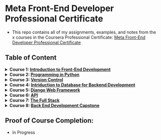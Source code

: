 # Meta Front-End Developer Professional Certificate

- This repo contains all of my assignments, examples, and notes from the x courses in the Coursera Professional Certificate: [Meta Front-End Developer Professional Certificate]()

## Table of Content

<details>
<summary><b>Course 1: </b><a href=""><b>Introduction to Front-End Development</b></a></summary>

- Module 1: [Get started with web development ]()
- Module 2: [Introduction to HTML5 and CSS]()
- Module 3: [UI Frameworks]()
- Module 4: [Graded Assessment]()
- [Course Certificate](https://coursera.org/verify/YKQL4WS4HHMB)
</details>

<details>
<summary><b>Course 2: </b><a href="https://github.com/MarcusL11/meta-back-end-developer/tree/main/course-2-programming-in-python"><b>Programming in Python</b></a></summary>

- Module 1: [Getting started with Python](https://github.com/MarcusL11/meta-back-end-developer/tree/main/course-2-programming-in-python/module-1-getting-started-with-python)
- Module 2: [Basic programming with Python](https://github.com/MarcusL11/meta-back-end-developer/tree/main/course-2-programming-in-python/module-2-basic-programming-with-python)
- Module 3: [Programming paradigms](https://github.com/MarcusL11/meta-back-end-developer/tree/main/course-2-programming-in-python/module-3-programming-paradigms)
- Module 4: [Modules, packages, libraries and tools](https://github.com/MarcusL11/meta-back-end-developer/tree/main/course-2-programming-in-python/module-4-modules-packages-libraries-and-tools)
- Module 5: [End course graded assignment](https://github.com/MarcusL11/meta-back-end-developer/tree/main/course-2-programming-in-python)
- [Course Certificate](https://coursera.org/verify/F7V27S6EK55E)
</details>

<details>
<summary><b>Course 3: </b><a href="https://github.com/MarcusL11/meta-back-end-developer/tree/main/course-3-version-control"><b>Version Control</b></a></summary>

- Module 1: [Software Collaboration](https://github.com/MarcusL11/meta-back-end-developer/tree/main/course-3-version-control/module-1-software-collaboration)
- Module 2: [Command Line](https://github.com/MarcusL11/meta-back-end-developer/tree/main/course-3-version-control/module-2-command-line)
- Module 3: [Working with Git](https://github.com/MarcusL11/meta-back-end-developer/tree/main/course-3-version-control/module-3-working-with-git)
- Module 4: [Graded Assignment](https://github.com/MarcusL11/meta-back-end-developer/tree/main/course-3-version-control/module-4-graded-assignment)
- [Course Certificate](https://www.coursera.org/account/accomplishments/certificate/84TXFTDDMSCF)
</details>

<details>
<summary><b>Course 4: </b><a href=""><b>Intriduction to Database for Backend Development</b></a></summary>

- Module 1: [Introduction to Backend Development]()
- Module 2: [Create Read Update and Delete]()
- Module 3: [SQL Operators, sorting and filtering data]()
- Module 4: [Database Design]()
- [Course Certificate](https://coursera.org/share/c1b8e52344cb44f52665f0818fb28a83)
</details>

<details>
<summary><b>Course 5: </b><a href=""><b>Django Web Framework</b></a></summary>

- Module 1: []()
- Module 2: []()
- Module 3: []()
- Module 4: []()
- [Course Certificate](https://coursera.org/verify/FXC8P4YS5GR5)
</details>

<details>
<summary><b>Course 6: </b><a href=""><b>API</b></a></summary>

- Module 1: []()
- Module 2: []()
- Module 3: []()
- Module 4: []()
- [Course Certificate](https://coursera.org/verify/W73BAHWHTFK2)
</details>

<details>
<summary><b>Course 7: </b><a href=""><b>The Full Stack</b></a></summary>

- Module 1: []()
- Module 2: []()
- Module 3: []()
- Module 4: []()
- [Course Certificate](https://coursera.org/verify/F5RY44MCBZ6J)
</details>

<details>
<summary><b>Course 8: </b><a href=""><b>Back End Development Capstone</b></a></summary>

- Module 1: []()
- Module 2: []()
- Module 3: []()
- Module 4: []()
- [Course Certificate](https://coursera.org/verify/DNKM7DFG3HHG)
</details>

## Proof of Course Completion:

- In Progress
